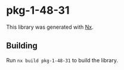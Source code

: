 # pkg-1-48-31

This library was generated with [Nx](https://nx.dev).

## Building

Run `nx build pkg-1-48-31` to build the library.
